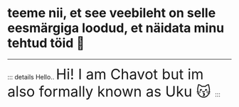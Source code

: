 # teeme nii, et see veebileht on selle eesmärgiga loodud, et näidata minu tehtud töid 🥺
---



::: details Hello..
<font size="6"> 
 Hi! I am Chavot but im also formally known as Uku 😽
 </font> 
:::

